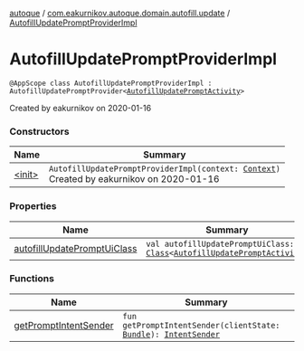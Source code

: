[autoque](../../index.md) / [com.eakurnikov.autoque.domain.autofill.update](../index.md) / [AutofillUpdatePromptProviderImpl](./index.md)

# AutofillUpdatePromptProviderImpl

`@AppScope class AutofillUpdatePromptProviderImpl : AutofillUpdatePromptProvider<`[`AutofillUpdatePromptActivity`](../../com.eakurnikov.autoque.view.autofill/-autofill-update-prompt-activity/index.md)`>`

Created by eakurnikov on 2020-01-16

### Constructors

| Name | Summary |
|---|---|
| [&lt;init&gt;](-init-.md) | `AutofillUpdatePromptProviderImpl(context: `[`Context`](https://developer.android.com/reference/android/content/Context.html)`)`<br>Created by eakurnikov on 2020-01-16 |

### Properties

| Name | Summary |
|---|---|
| [autofillUpdatePromptUiClass](autofill-update-prompt-ui-class.md) | `val autofillUpdatePromptUiClass: `[`Class`](https://developer.android.com/reference/java/lang/Class.html)`<`[`AutofillUpdatePromptActivity`](../../com.eakurnikov.autoque.view.autofill/-autofill-update-prompt-activity/index.md)`>` |

### Functions

| Name | Summary |
|---|---|
| [getPromptIntentSender](get-prompt-intent-sender.md) | `fun getPromptIntentSender(clientState: `[`Bundle`](https://developer.android.com/reference/android/os/Bundle.html)`): `[`IntentSender`](https://developer.android.com/reference/android/content/IntentSender.html) |
